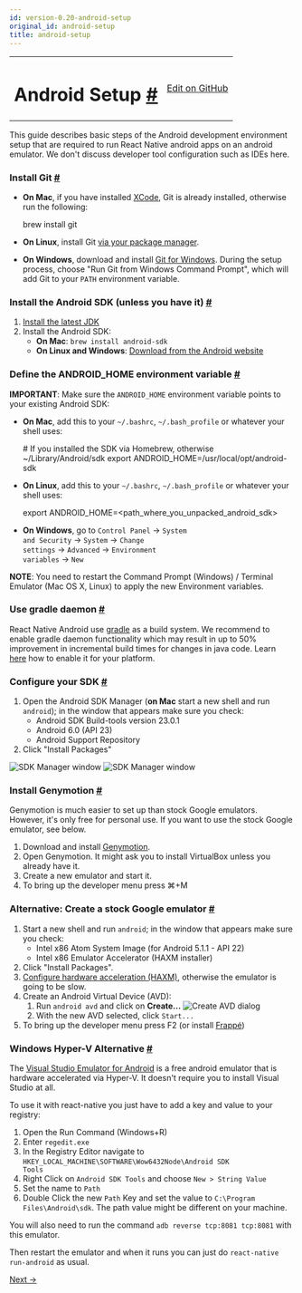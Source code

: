 ```yaml
---
id: version-0.20-android-setup
original_id: android-setup
title: android-setup
---
```

<a id="content"></a><table width="100%"><tbody><tr><td><h1><a class="anchor" name="android-setup"></a>Android Setup <a class="hash-link" href="#android-setup">#</a></h1></td><td style="text-align:right;"><a target="_blank" href="https://github.com/facebook/react-native/blob/master/docs/DevelopmentSetupAndroid.md">Edit on GitHub</a></td></tr></tbody></table><div><p>This guide describes basic steps of the Android development environment setup that are required to run React Native android apps on an android emulator. We don't discuss developer tool configuration such as IDEs here.</p><h3><a class="anchor" name="install-git"></a>Install Git <a class="hash-link" href="#install-git">#</a></h3><ul><li><p><strong>On Mac</strong>, if you have installed <a href="https://developer.apple.com/xcode/" target="_blank">XCode</a>, Git is already installed, otherwise run the following:</p><div class="prism language-javascript"> brew install git</div></li><li><p><strong>On Linux</strong>, install Git <a href="https://git-scm.com/download/linux" target="_blank">via your package manager</a>.</p></li><li><p><strong>On Windows</strong>, download and install <a href="https://git-for-windows.github.io/" target="_blank">Git for Windows</a>. During the setup process, choose "Run Git from Windows Command Prompt", which will add Git to your <code>PATH</code> environment variable.</p></li></ul><h3><a class="anchor" name="install-the-android-sdk-unless-you-have-it"></a>Install the Android SDK (unless you have it) <a class="hash-link" href="#install-the-android-sdk-unless-you-have-it">#</a></h3><ol><li><a href="http://www.oracle.com/technetwork/java/javase/downloads/jdk8-downloads-2133151.html" target="_blank">Install the latest JDK</a></li><li>Install the Android SDK:<ul><li><strong>On Mac</strong>: <code>brew install android-sdk</code></li><li><strong>On Linux and Windows</strong>: <a href="https://developer.android.com/sdk/installing/index.html" target="_blank">Download from the Android website</a></li></ul></li></ol><h3><a class="anchor" name="define-the-android-home-environment-variable"></a>Define the ANDROID_HOME environment variable <a class="hash-link" href="#define-the-android-home-environment-variable">#</a></h3><p><strong>IMPORTANT</strong>: Make sure the <code>ANDROID_HOME</code> environment variable points to your existing Android SDK:</p><ul><li><p><strong>On Mac</strong>, add this to your <code>~/.bashrc</code>, <code>~/.bash_profile</code> or whatever your shell uses:</p><div class="prism language-javascript"># If you installed the SDK via Homebrew<span class="token punctuation">,</span> otherwise <span class="token operator">~</span><span class="token operator">/</span>Library<span class="token operator">/</span>Android<span class="token operator">/</span>sdk
export ANDROID_HOME<span class="token operator">=</span><span class="token operator">/</span>usr<span class="token operator">/</span>local<span class="token operator">/</span>opt<span class="token operator">/</span>android<span class="token operator">-</span>sdk</div></li><li><p><strong>On Linux</strong>, add this to your <code>~/.bashrc</code>, <code>~/.bash_profile</code> or whatever your shell uses:</p><div class="prism language-javascript">export ANDROID_HOME<span class="token operator">=</span>&lt;path_where_you_unpacked_android_sdk<span class="token operator">&gt;</span></div></li><li><p><strong>On Windows</strong>, go to <code>Control Panel</code> -&gt; <code>System and Security</code> -&gt; <code>System</code> -&gt; <code>Change settings</code> -&gt; <code>Advanced</code> -&gt; <code>Environment variables</code> -&gt; <code>New</code></p></li></ul><p><strong>NOTE</strong>: You need to restart the Command Prompt (Windows) / Terminal Emulator (Mac OS X, Linux) to apply the new Environment variables.</p><h3><a class="anchor" name="use-gradle-daemon"></a>Use gradle daemon <a class="hash-link" href="#use-gradle-daemon">#</a></h3><p>React Native Android use <a href="https://docs.gradle.org" target="_blank">gradle</a> as a build system. We recommend to enable gradle daemon functionality which may result in up to 50% improvement in incremental build times for changes in java code. Learn <a href="https://docs.gradle.org/2.9/userguide/gradle_daemon.html" target="_blank">here</a> how to enable it for your platform.</p><h3><a class="anchor" name="configure-your-sdk"></a>Configure your SDK <a class="hash-link" href="#configure-your-sdk">#</a></h3><ol><li>Open the Android SDK Manager (<strong>on Mac</strong> start a new shell and run <code>android</code>); in the window that appears make sure you check:<ul><li>Android SDK Build-tools version 23.0.1</li><li>Android 6.0 (API 23)</li><li>Android Support Repository</li></ul></li><li>Click "Install Packages"</li></ol><p><img src="img/AndroidSDK1.png" alt="SDK Manager window"> <img src="img/AndroidSDK2.png" alt="SDK Manager window"></p><h3><a class="anchor" name="install-genymotion"></a>Install Genymotion <a class="hash-link" href="#install-genymotion">#</a></h3><p>Genymotion is much easier to set up than stock Google emulators. However, it's only free for personal use. If you want to use the stock Google emulator, see below.</p><ol><li>Download and install <a href="https://www.genymotion.com/" target="_blank">Genymotion</a>.</li><li>Open Genymotion. It might ask you to install VirtualBox unless you already have it.</li><li>Create a new emulator and start it.</li><li>To bring up the developer menu press ⌘+M</li></ol><h3><a class="anchor" name="alternative-create-a-stock-google-emulator"></a>Alternative: Create a stock Google emulator <a class="hash-link" href="#alternative-create-a-stock-google-emulator">#</a></h3><ol><li>Start a new shell and run <code>android</code>; in the window that appears make sure you check:<ul><li>Intel x86 Atom System Image (for Android 5.1.1 - API 22)</li><li>Intel x86 Emulator Accelerator (HAXM installer)</li></ul></li><li>Click "Install Packages".</li><li><a href="http://developer.android.com/tools/devices/emulator.html#vm-mac" target="_blank">Configure hardware acceleration (HAXM)</a>, otherwise the emulator is going to be slow.</li><li>Create an Android Virtual Device (AVD):<ol><li>Run <code>android avd</code> and click on <strong>Create...</strong>
<img src="img/CreateAVD.png" alt="Create AVD dialog"></li><li>With the new AVD selected, click <code>Start...</code></li></ol></li><li>To bring up the developer menu press F2 (or install <a href="http://getfrappe.com" target="_blank">Frappé</a>)</li></ol><h3><a class="anchor" name="windows-hyper-v-alternative"></a>Windows Hyper-V Alternative <a class="hash-link" href="#windows-hyper-v-alternative">#</a></h3><p>The <a href="https://www.visualstudio.com/en-us/features/msft-android-emulator-vs.aspx" target="_blank">Visual Studio Emulator for Android</a> is a free android emulator that is hardware accelerated via Hyper-V. It doesn't require you to install Visual Studio at all.</p><p>To use it with react-native you just have to add a key and value to your registry:</p><ol><li>Open the Run Command (Windows+R)</li><li>Enter <code>regedit.exe</code></li><li>In the Registry Editor navigate to <code>HKEY_LOCAL_MACHINE\SOFTWARE\Wow6432Node\Android SDK Tools</code></li><li>Right Click on <code>Android SDK Tools</code> and choose <code>New &gt; String Value</code></li><li>Set the name to <code>Path</code></li><li>Double Click the new <code>Path</code> Key and set the value to <code>C:\Program Files\Android\sdk</code>. The path value might be different on your machine.</li></ol><p>You will also need to run the command <code>adb reverse tcp:8081 tcp:8081</code> with this emulator.</p><p>Then restart the emulator and when it runs you can just do <code>react-native run-android</code> as usual.</p></div><div class="docs-prevnext"><a class="docs-next" href="docs/linux-windows-support.html#content">Next →</a></div>